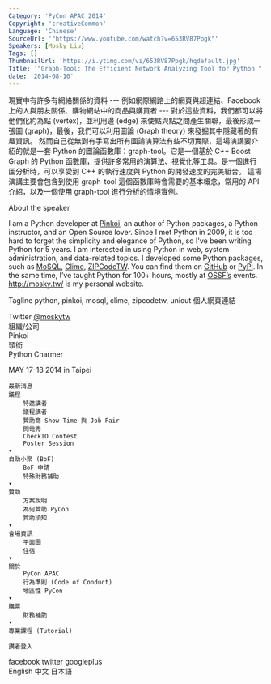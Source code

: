 ```yaml
---
Category: 'PyCon APAC 2014'
Copyright: 'creativeCommon'
Language: 'Chinese'
SourceUrl: '"https://www.youtube.com/watch?v=653RV87Ppgk"'
Speakers: [Mosky Liu]
Tags: []
ThumbnailUrl: 'https://i.ytimg.com/vi/653RV87Ppgk/hqdefault.jpg'
Title: '"Graph-Tool: The Efficient Network Analyzing Tool for Python "'
date: '2014-08-10'
---
```

現實中有許多有網絡關係的資料 --- 例如網際網路上的網頁與超連結、Facebook 上的人與朋友關係、購物網站中的商品與購買者 --- 對於這些資料，我們都可以將他們化約為點 (vertex)，並利用邊 (edge) 來使點與點之間產生關聯，最後形成一張圖 (graph)，最後，我們可以利用圖論 (Graph theory) 來發掘其中隱藏著的有趣資訊。 然而自己從無到有手寫出所有圖論演算法有些不切實際，這場演講要介紹的就是一套 Python 的圖論函數庫：graph-tool。它是一個基於 C++ Boost Graph 的 Python 函數庫，提供許多常用的演算法、視覺化等工具。是一個進行圖分析時，可以享受到 C++ 的執行速度與 Python 的開發速度的完美組合。 這場演講主要會包含到使用 graph-tool 這個函數庫時會需要的基本概念，常用的 API 介紹，以及一個使用 graph-tool 進行分析的情境實例。


About the speaker

I am a Python developer at [Pinkoi](http://pinkoi.com/), an author of Python
packages, a Python instructor, and an Open Source lover. Since I met Python in
2009, it is too hard to forget the simplicity and elegance of Python, so I've
been writing Python for 5 years. I am interested in using Python in web, system
administration, and data-related topics. I developed some Python packages, such
as [MoSQL](http://mosql.mosky.tw/), [Clime](http://clime.mosky.tw/),
[ZIPCodeTW](http://zipcode.mosky.tw/). You can find them on [GitHub](https://www.github.com/moskytw) or
[PyPI](https://pypi.python.org/pypi?%3Aaction=search&term=mosky&submit=search).
In the same time, I’ve taught Python for 100+ hours, mostly at [OSSF’s](http://www.openfoundry.org/)
events. <http://mosky.tw/> is my personal website.

Tagline
python, pinkoi, mosql, clime, zipcodetw, uniout
個人網頁連結

Twitter [@moskytw](https://twitter.com/moskytw)  
組織/公司  
Pinkoi  
頭銜  
Python Charmer  

MAY 17-18 2014 in Taipei

    最新消息
    議程
        特邀講者
        議程講者
        贊助商 Show Time 與 Job Fair
        閃電秀
        CheckIO Contest
        Poster Session
    ▾
    自助小聚 (BoF)
        BoF 申請
        特殊財務補助
    ▾
    贊助
        方案說明
        為何贊助 PyCon
        贊助須知
    ▾
    會場資訊
        平面圖
        住宿
    ▾
    關於
        PyCon APAC
        行為準則 (Code of Conduct)
        地區性 PyCon
    ▾
    購票
        財務補助
    ▾
    專業課程 (Tutorial)

    講者登入

facebook twitter googleplus  
English 中文 日本語
